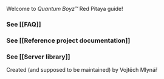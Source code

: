 Welcome to *Quantum Boyz™* Red Pitaya guide!

### See [[FAQ]]
### See [[Reference project documentation]]
### See [[Server library]]


Created (and supposed to be maintained) by Vojtěch Mlynář



